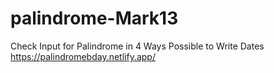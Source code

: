 # palindrome-Mark13
Check Input for Palindrome in 4 Ways Possible to Write Dates
https://palindromebday.netlify.app/

